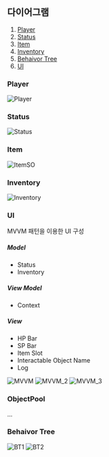 ## 다이어그램
1. [Player](#player)
2. [Status](#status)
3. [Item](#item)
4. [Inventory](#inventory)
5. [Behaivor Tree](#behaivor-tree)
6. [UI](#ui)

### Player
![Player](Images/PlayerClass.png)

### Status
![Status](Images/StatusClass.png)

### Item
![ItemSO](Images/ItemSO.png)

### Inventory
![Inventory](Images/Inventory.png)

### UI
MVVM 패턴을 이용한 UI 구성  

##### Model
- Status
- Inventory

##### View Model
- Context

##### View
- HP Bar
- SP Bar
- Item Slot
- Interactable Object Name
- Log

![MVVM](Images/MVVM.png)
![MVVM_2](Images/MVVM_2.png)
![MVVM_3](Images/MVVM_3.png)


### ObjectPool
...


### Behaivor Tree
![BT1](Images/BT_1.png)
![BT2](Images/BT_2.png)